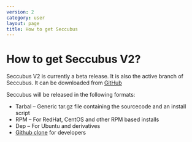 ```yaml
---
version: 2
category: user
layout: page
title: How to get Seccubus
---
```

# How to get Seccubus V2?

Seccubus V2 is currently a beta release. It is also the active branch of
Seccubus. It can be downloaded from
[GitHub](https://github.com/schubergphilis/Seccubus_v2/releases)

Seccubus will be released in the following formats:

  * Tarbal – Generic tar.gz file containing the sourcecode and an install script
  * RPM – For RedHat, CentOS and other RPM based installs
  * Dep – For Ubuntu and derivatives
  * [Github clone](https://github.com/schubergphilis/Seccubus_v2) for developers

